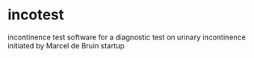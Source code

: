 # incotest
incontinence test
software for a diagnostic test on urinary incontinence initiated by Marcel de Bruin
startup
